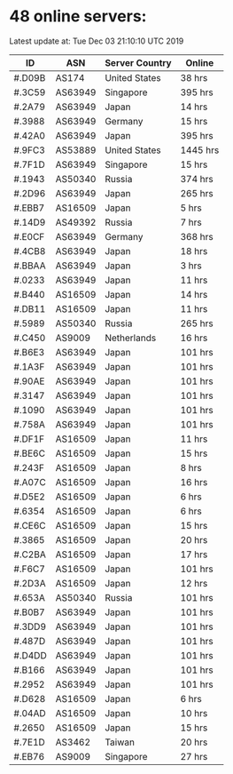# 48 online servers:

Latest update at: Tue Dec 03 21:10:10 UTC 2019

| ID | ASN | Server Country | Online |
| -- | --- | -------------- | ------ |
| #.D09B | AS174 | United States | 38 hrs |
| #.3C59 | AS63949 | Singapore | 395 hrs |
| #.2A79 | AS63949 | Japan | 14 hrs |
| #.3988 | AS63949 | Germany | 15 hrs |
| #.42A0 | AS63949 | Japan | 395 hrs |
| #.9FC3 | AS53889 | United States | 1445 hrs |
| #.7F1D | AS63949 | Singapore | 15 hrs |
| #.1943 | AS50340 | Russia | 374 hrs |
| #.2D96 | AS63949 | Japan | 265 hrs |
| #.EBB7 | AS16509 | Japan | 5 hrs |
| #.14D9 | AS49392 | Russia | 7 hrs |
| #.E0CF | AS63949 | Germany | 368 hrs |
| #.4CB8 | AS63949 | Japan | 18 hrs |
| #.BBAA | AS63949 | Japan | 3 hrs |
| #.0233 | AS63949 | Japan | 11 hrs |
| #.B440 | AS16509 | Japan | 14 hrs |
| #.DB11 | AS16509 | Japan | 11 hrs |
| #.5989 | AS50340 | Russia | 265 hrs |
| #.C450 | AS9009 | Netherlands | 16 hrs |
| #.B6E3 | AS63949 | Japan | 101 hrs |
| #.1A3F | AS63949 | Japan | 101 hrs |
| #.90AE | AS63949 | Japan | 101 hrs |
| #.3147 | AS63949 | Japan | 101 hrs |
| #.1090 | AS63949 | Japan | 101 hrs |
| #.758A | AS63949 | Japan | 101 hrs |
| #.DF1F | AS16509 | Japan | 11 hrs |
| #.BE6C | AS16509 | Japan | 15 hrs |
| #.243F | AS16509 | Japan | 8 hrs |
| #.A07C | AS16509 | Japan | 16 hrs |
| #.D5E2 | AS16509 | Japan | 6 hrs |
| #.6354 | AS16509 | Japan | 6 hrs |
| #.CE6C | AS16509 | Japan | 15 hrs |
| #.3865 | AS16509 | Japan | 20 hrs |
| #.C2BA | AS16509 | Japan | 17 hrs |
| #.F6C7 | AS16509 | Japan | 101 hrs |
| #.2D3A | AS16509 | Japan | 12 hrs |
| #.653A | AS50340 | Russia | 101 hrs |
| #.B0B7 | AS63949 | Japan | 101 hrs |
| #.3DD9 | AS63949 | Japan | 101 hrs |
| #.487D | AS63949 | Japan | 101 hrs |
| #.D4DD | AS63949 | Japan | 101 hrs |
| #.B166 | AS63949 | Japan | 101 hrs |
| #.2952 | AS63949 | Japan | 101 hrs |
| #.D628 | AS16509 | Japan | 6 hrs |
| #.04AD | AS16509 | Japan | 10 hrs |
| #.2650 | AS16509 | Japan | 15 hrs |
| #.7E1D | AS3462 | Taiwan | 20 hrs |
| #.EB76 | AS9009 | Singapore | 27 hrs |

